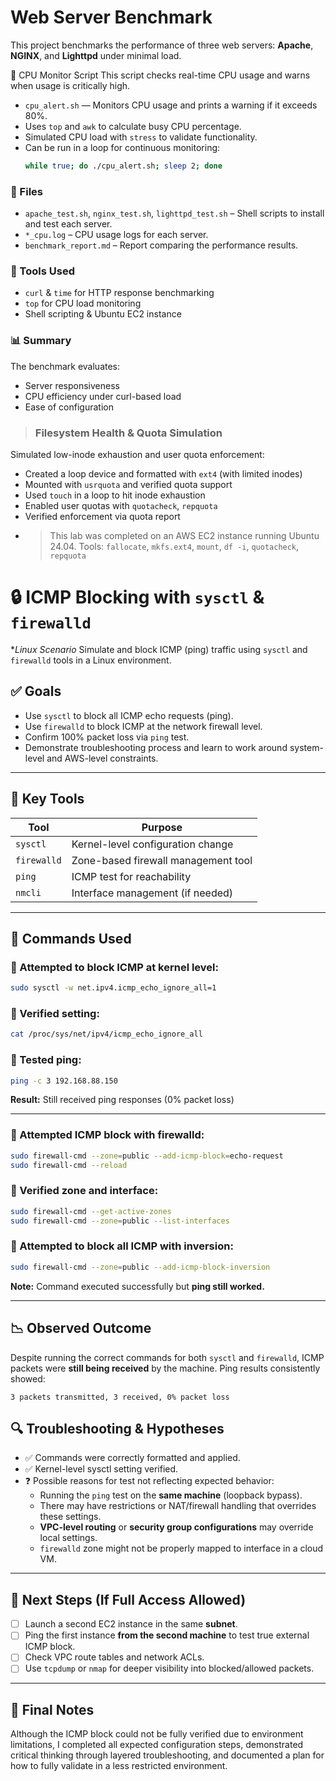 # Web Server Benchmark
This project benchmarks the performance of three web servers: **Apache**, **NGINX**, and **Lighttpd** under minimal load. 
 
🧠 CPU Monitor Script
This script checks real-time CPU usage and warns when usage is critically high.

- `cpu_alert.sh` — Monitors CPU usage and prints a warning if it exceeds 80%.
- Uses `top` and `awk` to calculate busy CPU percentage.
- Simulated CPU load with `stress` to validate functionality.
- Can be run in a loop for continuous monitoring:
  ```bash
  while true; do ./cpu_alert.sh; sleep 2; done

### 📂 Files
- `apache_test.sh`, `nginx_test.sh`, `lighttpd_test.sh` – Shell scripts to install and test each server.
- `*_cpu.log` – CPU usage logs for each server.
- `benchmark_report.md` – Report comparing the performance results.

### 🧪 Tools Used
- `curl` & `time` for HTTP response benchmarking
- `top` for CPU load monitoring
- Shell scripting & Ubuntu EC2 instance

### 📊 Summary
The benchmark evaluates:
- Server responsiveness
- CPU efficiency under curl-based load
- Ease of configuration

> ### Filesystem Health & Quota Simulation

Simulated low-inode exhaustion and user quota enforcement:

- Created a loop device and formatted with `ext4` (with limited inodes)
- Mounted with `usrquota` and verified quota support
- Used `touch` in a loop to hit inode exhaustion
- Enabled user quotas with `quotacheck`, `repquota`
- Verified enforcement via quota report
- > This lab was completed on an AWS EC2 instance running Ubuntu 24.04.
Tools: `fallocate`, `mkfs.ext4`, `mount`, `df -i`, `quotacheck`, `repquota`
# 🔒 ICMP Blocking with `sysctl` & `firewalld`
 
**Linux Scenario* Simulate and block ICMP (ping) traffic using `sysctl` and `firewalld` tools in a Linux environment.

## ✅ Goals
- Use `sysctl` to block all ICMP echo requests (ping).
- Use `firewalld` to block ICMP at the network firewall level.
- Confirm 100% packet loss via `ping` test.
- Demonstrate troubleshooting process and learn to work around system-level and AWS-level constraints.
---
## 🧠 Key Tools

| Tool         | Purpose                              |
|--------------|---------------------------------------|
| `sysctl`     | Kernel-level configuration change     |
| `firewalld`  | Zone-based firewall management tool   |
| `ping`       | ICMP test for reachability            |
| `nmcli`      | Interface management (if needed)      |

---

## 🧪 Commands Used

### 🔹 Attempted to block ICMP at kernel level:

```bash
sudo sysctl -w net.ipv4.icmp_echo_ignore_all=1
```

### 🔹 Verified setting:

```bash
cat /proc/sys/net/ipv4/icmp_echo_ignore_all
```

### 🔹 Tested ping:

```bash
ping -c 3 192.168.88.150
```

**Result:** Still received ping responses (0% packet loss)

---

### 🔹 Attempted ICMP block with firewalld:

```bash
sudo firewall-cmd --zone=public --add-icmp-block=echo-request
sudo firewall-cmd --reload
```

### 🔹 Verified zone and interface:

```bash
sudo firewall-cmd --get-active-zones
sudo firewall-cmd --zone=public --list-interfaces
```

### 🔹 Attempted to block all ICMP with inversion:

```bash
sudo firewall-cmd --zone=public --add-icmp-block-inversion
```
**Note:** Command executed successfully but **ping still worked.**

---
## 📉 Observed Outcome

Despite running the correct commands for both `sysctl` and `firewalld`, ICMP packets were **still being received** by the machine. Ping results consistently showed:

```
3 packets transmitted, 3 received, 0% packet loss
```
## 🔍 Troubleshooting & Hypotheses

- ✅ Commands were correctly formatted and applied.
- ✅ Kernel-level sysctl setting verified.
- ❓ Possible reasons for test not reflecting expected behavior:
  - Running the `ping` test on the **same machine** (loopback bypass).
  - There may have restrictions or NAT/firewall handling that overrides these settings.
  - **VPC-level routing** or **security group configurations** may override local settings.
  - `firewalld` zone might not be properly mapped to interface in a cloud VM.

---
## 🧩 Next Steps (If Full Access Allowed)

- [ ] Launch a second EC2 instance in the same **subnet**.
- [ ] Ping the first instance **from the second machine** to test true external ICMP block.
- [ ] Check VPC route tables and network ACLs.
- [ ] Use `tcpdump` or `nmap` for deeper visibility into blocked/allowed packets.

---

## 📝 Final Notes

Although the ICMP block could not be fully verified due to environment limitations, I completed all expected configuration steps, demonstrated critical thinking through layered troubleshooting, and documented a plan for how to fully validate in a less restricted environment.
